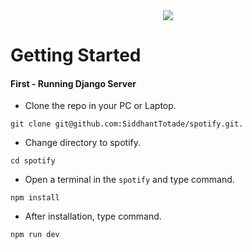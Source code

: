<div align="center" >
  <img src="https://github.com/SiddhantTotade/spotify" />
</div>

# Getting Started

#### First - Running Django Server
+ Clone the repo in your PC or Laptop.
```shell
git clone git@github.com:SiddhantTotade/spotify.git.
```
+ Change directory to spotify.
```shell
cd spotify
```

+ Open a terminal in the `spotify` and type command.
```shell
npm install
```
+ After installation, type command.
```shell
npm run dev
```
